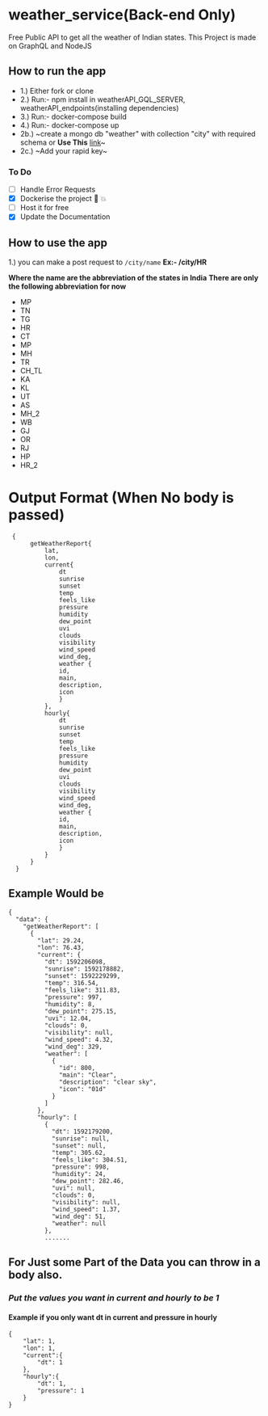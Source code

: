 # weather_service(Back-end Only)
Free Public API to get all the weather of Indian states. This Project is made on GraphQL and NodeJS

## How to run the app
- 1.)  Either fork or clone
- 2.)  Run:- npm install in weatherAPI_GQL_SERVER, weatherAPI_endpoints(installing dependencies)
- 3.)  Run:- docker-compose build 
- 4.)  Run:- docker-compose up
- 2b.) ~create a mongo db "weather" with collection "city" with required schema or __Use This__ [link](https://github.com/kimj0588/weather_service/tree/master/weatherAPI_DB)~
- 2c.) ~Add your rapid key~

### To Do
- [ ]  Handle Error Requests
- [x]  Dockerise the project :rocket: :boom:
- [ ]  Host it for free
- [x]  Update the Documentation

## How to use the app

1.) you can make a post request to ```/city/name```
__Ex:- /city/HR__

__Where the name are the abbreviation of the states in India__
__There are only the following abbreviation for now__

	
   - MP
   - TN
   - TG
   - HR
   - CT
   - MP
   - MH
   - TR
   - CH_TL
   - KA
   - KL
   - UT
   - AS
   - MH_2
   - WB
   - GJ
   - OR
   - RJ
   - HP
   - HR_2
 
 
# Output Format (When No body is passed)
```
 {
      getWeatherReport{
          lat,
          lon,
          current{
              dt
              sunrise
              sunset
              temp
              feels_like
              pressure
              humidity
              dew_point
              uvi
              clouds
              visibility
              wind_speed
              wind_deg,
              weather {
              id,
              main,
              description,
              icon
              }
          },
          hourly{
              dt
              sunrise
              sunset
              temp
              feels_like
              pressure
              humidity
              dew_point
              uvi
              clouds
              visibility
              wind_speed
              wind_deg,
              weather {
              id,
              main,
              description,
              icon
              }
          }
      }
  }
```

## Example Would be
```
{
  "data": {
    "getWeatherReport": [
      {
        "lat": 29.24,
        "lon": 76.43,
        "current": {
          "dt": 1592206098,
          "sunrise": 1592178882,
          "sunset": 1592229299,
          "temp": 316.54,
          "feels_like": 311.83,
          "pressure": 997,
          "humidity": 8,
          "dew_point": 275.15,
          "uvi": 12.04,
          "clouds": 0,
          "visibility": null,
          "wind_speed": 4.32,
          "wind_deg": 329,
          "weather": [
            {
              "id": 800,
              "main": "Clear",
              "description": "clear sky",
              "icon": "01d"
            }
          ]
        },
        "hourly": [
          {
            "dt": 1592179200,
            "sunrise": null,
            "sunset": null,
            "temp": 305.62,
            "feels_like": 304.51,
            "pressure": 998,
            "humidity": 24,
            "dew_point": 282.46,
            "uvi": null,
            "clouds": 0,
            "visibility": null,
            "wind_speed": 1.37,
            "wind_deg": 51,
            "weather": null
          },
          .......
```

## For Just some Part of the Data you can throw in a body also.

### _Put the values you want in current and hourly to be 1_
#### Example if you only want dt in current and pressure in hourly

```
{
	"lat": 1,
	"lon": 1,
	"current":{
	    "dt": 1
	},
	"hourly":{
	    "dt": 1,
	    "pressure": 1
	}
}
```

